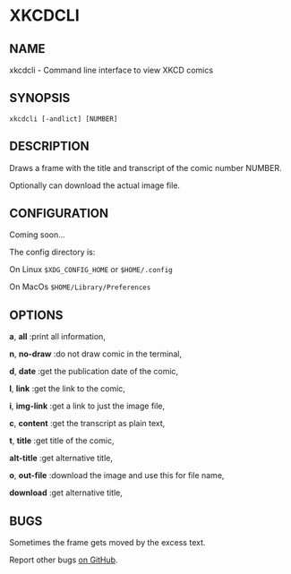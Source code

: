# XKCDCLI

## NAME

xkcdcli - Command line interface to view XKCD comics

## SYNOPSIS

`xkcdcli [-andlict] [NUMBER]`

## DESCRIPTION

Draws a frame with the title and transcript of the comic number NUMBER.

Optionally can download the actual image file.

## CONFIGURATION

Coming soon...

The config directory is:

On Linux `$XDG_CONFIG_HOME` or `$HOME/.config`

On MacOs `$HOME/Library/Preferences`

## OPTIONS

**a**, **all** :print all information,

**n**, **no-draw** :do not draw comic in the terminal,

**d**, **date** :get the publication date of the comic,

**l**, **link** :get the link to the comic,

**i**, **img-link** :get a link to just the image file,

**c**, **content** :get the transcript as plain text,

**t**, **title** :get title of the comic,

**alt-title** :get alternative title,

**o**, **out-file** :download the image and use this for file name,

**download** :get alternative title,

## BUGS

Sometimes the frame gets moved by the excess text.

Report other bugs [on GitHub](https://github.com/dk949/xkcdcli/issues).
